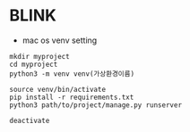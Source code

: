 #  BLINK

* mac os venv setting

```shell
mkdir myproject
cd myproject
python3 -m venv venv(가상환경이름)

source venv/bin/activate
pip install -r requirements.txt
python3 path/to/project/manage.py runserver

deactivate
```
